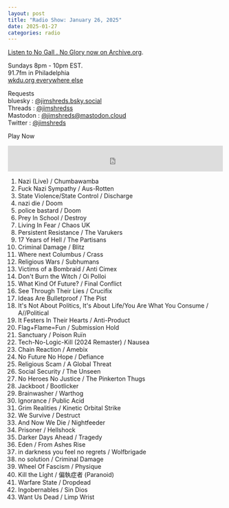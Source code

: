 ```yaml
---
layout: post
title: "Radio Show: January 26, 2025"
date: 2025-01-27
categories: radio
---
```


[Listen to No Gall . No Glory now on Archive.org](https://archive.org/details/2025-01-26-nogallnoglory).

Sundays 8pm - 10pm EST.<br>
91.7fm in Philadelphia<br>
[wkdu.org everywhere else](https://www.wkdu.org)

Requests<br>
bluesky : [@jimshreds.bsky.social](https://bsky.app/profile/jimshreds.bsky.social)<br>
Threads : [@jimshredss](https://www.threads.net/@jimshredss)<br>
Mastodon : [@jimshreds@mastodon.cloud](https://mastodon.cloud/@jimshreds)<br>
Twitter : [@jimshreds](https://twitter.com/jimshreds)<br>



Play Now<br>

<iframe src="https://archive.org/embed/2025-01-26-nogallnoglory" width="500" height="60" frameborder="0" webkitallowfullscreen="true" mozallowfullscreen="true" allowfullscreen></iframe>

1. Nazi (Live) / Chumbawamba
2. Fuck Nazi Sympathy / Aus-Rotten
3. State Violence/State Control / Discharge
4. nazi die / Doom
5. police bastard / Doom
6. Prey In School / Destroy
7. Living In Fear / Chaos UK
8. Persistent Resistance / The Varukers
9. 17 Years of Hell / The Partisans
10. Criminal Damage / Blitz
11. Where next Columbus / Crass
12. Religious Wars / Subhumans
13. Victims of a Bombraid / Anti Cimex
14. Don't Burn the Witch / Oi Polloi
15. What Kind Of Future? / Final Conflict
16. See Through Their Lies / Crucifix
17. Ideas Are Bulletproof / The Pist
18. It's Not About Politics, It's About Life/You Are What You Consume / A//Political
19. It Festers In Their Hearts / Anti-Product
20. Flag+Flame=Fun / Submission Hold
21. Sanctuary / Poison Ruïn
22. Tech-No-Logic-Kill (2024 Remaster) / Nausea
23. Chain Reaction / Amebix
24. No Future No Hope / Defiance
25. Religious Scam / A Global Threat
26. Social Security / The Unseen
27. No Heroes No Justice / The Pinkerton Thugs
28. Jackboot / Bootlicker
29. Brainwasher / Warthog
30. Ignorance / Public Acid
31. Grim Realities / Kinetic Orbital Strike
32. We Survive / Destruct
33. And Now We Die / Nightfeeder
34. Prisoner / Hellshock
35. Darker Days Ahead / Tragedy
36. Eden / From Ashes Rise
37. in darkness you feel no regrets / Wolfbrigade
38. no solution / Criminal Damage
39. Wheel Of Fascism / Physique
40. Kill the Light / 偏執症者 (Paranoid)
41. Warfare State / Dropdead
42. Ingobernables / Sin Dios
43. Want Us Dead / Limp Wrist
